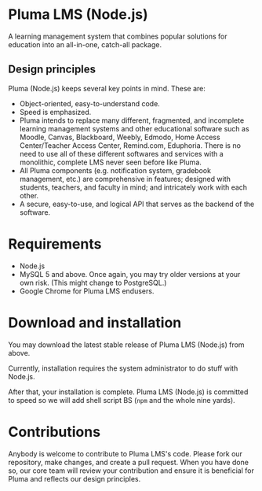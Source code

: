 # Pluma LMS (Node.js)
A learning management system that combines popular solutions for education into an all-in-one, catch-all package.

## Design principles
Pluma (Node.js) keeps several key points in mind. These are:
- Object-oriented, easy-to-understand code.
- Speed is emphasized.
- Pluma intends to replace many different, fragmented, and incomplete learning management systems and other educational software such as Moodle, Canvas, Blackboard, Weebly, Edmodo, Home Access Center/Teacher Access Center, Remind.com, Eduphoria. There is no need to use all of these different softwares and services with a monolithic, complete LMS never seen before like Pluma.
- All Pluma components (e.g. notification system, gradebook management, etc.) are comprehensive in features; designed with students, teachers, and faculty in mind; and intricately work with each other.
- A secure, easy-to-use, and logical API that serves as the backend of the software.

# Requirements
- Node.js
- MySQL 5 and above. Once again, you may try older versions at your own risk. (This might change to PostgreSQL.)
- Google Chrome for Pluma LMS endusers.

# Download and installation
You may download the latest stable release of Pluma LMS (Node.js) from above.

Currently, installation requires the system administrator to do stuff with Node.js.

After that, your installation is complete. Pluma LMS (Node.js) is committed to speed so we will add shell script BS (```npm``` and the whole nine yards).

# Contributions
Anybody is welcome to contribute to Pluma LMS's code. Please fork our repository, make changes, and create a pull request. When you have done so, our core team will review your contribution and ensure it is beneficial for Pluma and reflects our design principles.
